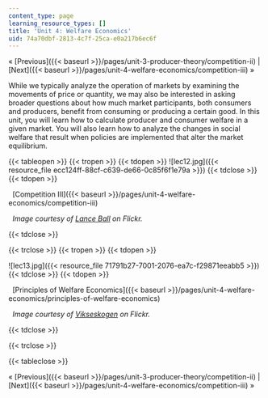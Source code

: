 ```yaml
---
content_type: page
learning_resource_types: []
title: 'Unit 4: Welfare Economics'
uid: 74a70dbf-2813-4c7f-25ca-e0a217b6ec6f
---
```


« [Previous]({{< baseurl >}}/pages/unit-3-producer-theory/competition-ii) | [Next]({{< baseurl >}}/pages/unit-4-welfare-economics/competition-iii) »

While we typically analyze the operation of markets by examining the movements of price or quantity, we may also be interested in asking broader questions about how much market participants, both consumers and producers, benefit from consuming or producing a certain good. In this unit, you will learn how to calculate producer and consumer welfare in a given market. You will also learn how to analyze the changes in social welfare that result when policies are implemented that alter the market equilibrium.

{{< tableopen >}}
{{< tropen >}}
{{< tdopen >}}
![lec12.jpg]({{< resource_file ecc124ff-88cf-c639-de66-0c85f6f1e79a >}})
{{< tdclose >}}
{{< tdopen >}}


  [Competition III]({{< baseurl >}}/pages/unit-4-welfare-economics/competition-iii)

  _Image courtesy of [Lance Ball](http://www.flickr.com/photos/skimcoat/2931005015/in/photostream/) on Flickr._


{{< tdclose >}}

{{< trclose >}}
{{< tropen >}}
{{< tdopen >}}
  
![lec13.jpg]({{< resource_file 71791b27-7001-2076-ea7c-f29871eeabb5 >}})
{{< tdclose >}}
{{< tdopen >}}


  [Principles of Welfare Economics]({{< baseurl >}}/pages/unit-4-welfare-economics/principles-of-welfare-economics)

  _Image courtesy of [Vikseskogen](http://www.flickr.com/photos/vilseskogen/5846470744/) on Flickr._


{{< tdclose >}}

{{< trclose >}}

{{< tableclose >}}

« [Previous]({{< baseurl >}}/pages/unit-3-producer-theory/competition-ii) | [Next]({{< baseurl >}}/pages/unit-4-welfare-economics/competition-iii) »